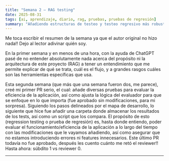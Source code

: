 ```yaml
---
title: "Semana 2 – RAG testing"
date: 2025-08-31
tags: [ai, aprendizaje, diario, rag, pruebas, pruebas de regresión]
summary: "Añadiendo estructuras de testeo y testeo regresivo más robustas"
---
```


Me toca escribir el resumen de la semana ya que el autor original no hizo nada!! Dejo al lector adivinar quién soy.

En la primer semana y en menos de una hora, con la ayuda de ChatGPT pasé de no entender absolutamente nada acerca del propósito ni la arquitectura de este proyecto (RAG) a tener un entendimiento que me permite explicar de qué se trata, cuál es el flujo, y a grandes rasgos cuáles son las herramientas específicas que usa.

Esta segunda semana (que más que una semana fueron dos, me parece), creé mi primer PR serio, el cual: añade diversas pruebas para evaluar la eficiencia de la aplicación, así como ajusta la lógica del evaluador para que se enfoque en lo que importa (fue aprobado sin modificaciones, para mi sorpresa). Siguiendo los pasos delineados por el mapa de desarrollo, lo siguiente que hice fue añadir una carpeta donde almacenar los resultados de los tests, así como un script que los compara. El propósito de esto (regression testing o prueba de regresión) es, hasta donde entiendo, poder evaluar el funcionamiento/eficiencia de la aplicación a lo largo del tiempo con las modificaciones que le vayamos añadiendo, así como asegurar que no estamos introduciendo errores ni features innecesarios. Este último PR todavía no fue aprobado, después les cuento cuánto me retó el reviewer!! Hasta ahora: súbdito 1 vs reviewer 0.

---
